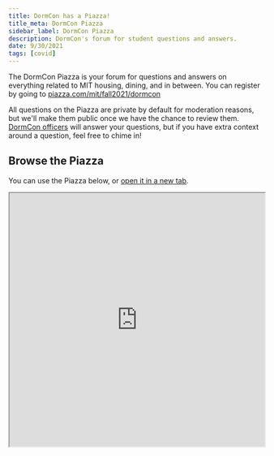 ```yaml
---
title: DormCon has a Piazza!
title_meta: DormCon Piazza
sidebar_label: DormCon Piazza
description: DormCon's forum for student questions and answers.
date: 9/30/2021
tags: [covid]
---
```


[piazza]: https://piazza.com/mit/fall2021/dormcon

The DormCon Piazza is your forum for questions and answers on everything related
to MIT housing, dining, and in between. You can register by going to
[piazza.com/mit/fall2021/dormcon][piazza]

<!-- truncate -->

All questions on the Piazza are private by default for moderation reasons, but
we'll make them public once we have the chance to review them.
[DormCon officers](/about/officers) will answer your questions, but if you have
extra context around a question, feel free to chime in!

## Browse the Piazza

You can use the Piazza below, or
[open it in a new tab](https://piazza.com/class/ktdl34ys3qi3uu).

<iframe
    src="https://piazza.com/class/ktdl34ys3qi3uu"
    width="100%"
    height="500px"
></iframe>
